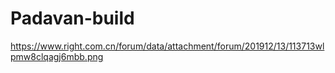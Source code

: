# Padavan-build
https://www.right.com.cn/forum/data/attachment/forum/201912/13/113713wlpmw8clqagj6mbb.png
